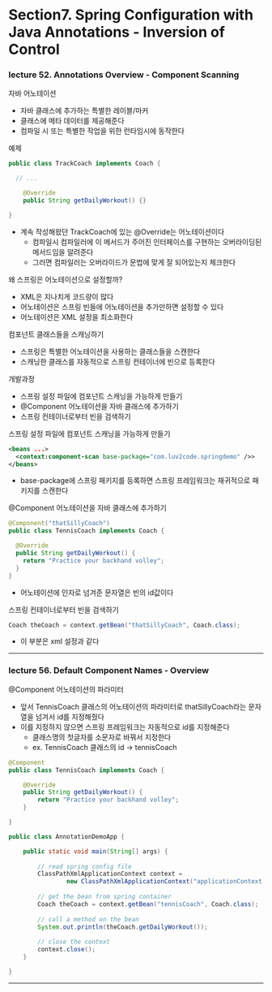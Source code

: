 # Section7. Spring Configuration with Java Annotations - Inversion of Control

### lecture 52. Annotations Overview - Component Scanning

자바 어노테이션
* 자바 클래스에 추가하는 특별한 레이블/마커
* 클래스에 메타 데이터를 제공해준다
* 컴파일 시 또는 특별한 작업을 위한 런타임시에 동작한다

예제
```java
public class TrackCoach implements Coach {

  // ...

	@Override
	public String getDailyWorkout() {}

}
```
* 계속 작성해왔던 TrackCoach에 있는 @Override는 어노테이션이다
  - 컴파일시 컴파일러에 이 메서드가 주어진 인터페이스를 구현하는 오버라이딩된 메서드임을 알려준다
  - 그러면 컴파일러는 오버라이드가 문법에 맞게 잘 되어있는지 체크한다

왜 스프링은 어노테이션으로 설정할까?
* XML은 지나치게 코드량이 많다
* 어노테이션은 스프링 빈들에 어노테이션을 추가만하면 설정할 수 있다
* 어노테이션은 XML 설정을 최소화한다

컴포넌트 클래스들을 스캐닝하기
* 스프링은 특별한 어노테이션을 사용하는 클래스들을 스캔한다
* 스캐닝한 클래스를 자동적으로 스프링 컨테이너에 빈으로 등록한다

개발과정
* 스프링 설정 파일에 컴포넌트 스캐닝을 가능하게 만들기
* @Component 어노테이션을 자바 클래스에 추가하기
* 스프링 컨테이너로부터 빈을 검색하기

스프링 설정 파일에 컴포넌트 스캐닝을 가능하게 만들기
```xml
<beans ...>
  <context:component-scan base-package="com.luv2code.springdemo" />>
</beans>
```
* base-package에 스프링 패키지를 등록하면 스프링 프레임워크는 재귀적으로 패키지를 스캔한다 

@Component 어노테이션을 자바 클래스에 추가하기
```java
@Component("thatSillyCoach")
public class TennisCoach implements Coach {

  @Override
  public String getDailyWorkout() {
    return "Practice your backhand volley";
  }
}
```
* 어노테이션에 인자로 넘겨준 문자열은 빈의 id값이다

스프링 컨테이너로부터 빈을 검색하기
```java
Coach theCoach = context.getBean("thatSillyCoach", Coach.class);
```
* 이 부분은 xml 설정과 같다

---

### lecture 56. Default Component Names - Overview

@Component 어노테이션의 파라미터
* 앞서 TennisCoach 클래스의 어노테이션의 파라미터로 thatSillyCoach라는 문자열을 넘겨서 id를 지정해줬다
* 이를 지정하지 않으면 스프링 프레임워크는 자동적으로 id를 지정해준다
  - 클래스명의 첫글자를 소문자로 바꿔서 지정한다
  - ex. TennisCoach 클래스의 id -> tennisCoach

```java
@Component
public class TennisCoach implements Coach {

	@Override
	public String getDailyWorkout() {
		return "Practice your backhand volley";
	}

}

public class AnnotationDemoApp {

	public static void main(String[] args) {
        
		// read spring config file
		ClassPathXmlApplicationContext context =
				new ClassPathXmlApplicationContext("applicationContext.xml");
		
		// get the bean from spring container 
		Coach theCoach = context.getBean("tennisCoach", Coach.class);
		
		// call a method on the bean
		System.out.println(theCoach.getDailyWorkout());
		
		// close the context
		context.close();
	}

}
```

---
